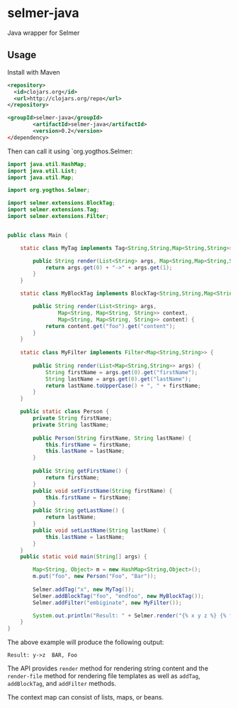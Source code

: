 selmer-java
===========

Java wrapper for Selmer

## Usage

Install with Maven

```xml
<repository>
  <id>clojars.org</id>
  <url>http://clojars.org/repo</url>
</repository>

<groupId>selmer-java</groupId>
		<artifactId>selmer-java</artifactId>
		<version>0.2</version>
</dependency>
```

Then can call it using `org.yogthos.Selmer:

```java
import java.util.HashMap;
import java.util.List;
import java.util.Map;

import org.yogthos.Selmer;

import selmer.extensions.BlockTag;
import selmer.extensions.Tag;
import selmer.extensions.Filter;


public class Main {

	static class MyTag implements Tag<String,String,Map<String,String>> {

        public String render(List<String> args, Map<String,Map<String,String>> context) {        	
            return args.get(0) + "->" + args.get(1);
        }       
    }

	static class MyBlockTag implements BlockTag<String,String,Map<String,String>> {

		public String render(List<String> args,
				Map<String, Map<String, String>> context,
				Map<String, Map<String, String>> content) {
			return content.get("foo").get("content");
		}		
	}
	
    static class MyFilter implements Filter<Map<String,String>> {
    	
        public String render(List<Map<String,String>> args) {        	
        	String firstName = args.get(0).get("firstName");
        	String lastName = args.get(0).get("lastName");
        	return lastName.toUpperCase() + ", " + firstName;
        }
    }

    public static class Person {
    	private String firstName;
    	private String lastName;
    	
    	public Person(String firstName, String lastName) {
    		this.firstName = firstName;
    		this.lastName = lastName;
    	}
    	
		public String getFirstName() {
			return firstName;
		}
		public void setFirstName(String firstName) {
			this.firstName = firstName;
		}
		public String getLastName() {
			return lastName;
		}
		public void setLastName(String lastName) {
			this.lastName = lastName;
		}
    }
    public static void main(String[] args) {

        Map<String, Object> m = new HashMap<String,Object>();
        m.put("foo", new Person("Foo", "Bar"));
        
        Selmer.addTag("x", new MyTag());
        Selmer.addBlockTag("foo", "endfoo", new MyBlockTag());
        Selmer.addFilter("embiginate", new MyFilter());

        System.out.println("Result: " + Selmer.render("{% x y z %} {% foo %} {{foo|embiginate}} {% endfoo %}", m));
    }
}

```
The above example will produce the following output:

```
Result: y->z  BAR, Foo 

```

The API provides `render` method for rendering string content and the `render-file` method for rendering file templates
as well as `addTag`, `addBlockTag`, and `addFilter` methods.

The context map can consist of lists, maps, or beans.
